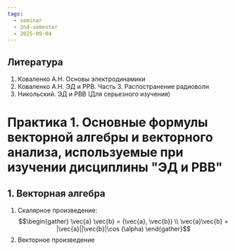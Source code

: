 ```yaml
---
tags:
  - seminar
  - 2nd-semester
  - 2025-09-04
---
```

## Литература

1. Коваленко А.Н. Основы электродинамики
2. Коваленко А.Н. ЭД и РРВ. Часть 3. Распостранение радиоволн
3. Никольский. ЭД и РВВ (Для серьезного изучения)

# Практика 1. Основные формулы векторной алгебры и векторного анализа, используемые при изучении дисциплины "ЭД и РВВ" 

## 1. Векторная алгебра

1. Скалярное произведение: 
$$\begin{gather}
\vec{a} \vec{b} = (\vec{a}, \vec{b}) \\
\vec{a}\vec{b} = |\vec{a}||\vec{b}|\cos (\alpha)
\end{gather}$$
2. Векторное произведение

